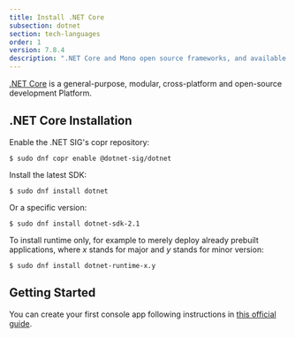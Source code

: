 ```yaml
---
title: Install .NET Core
subsection: dotnet
section: tech-languages
order: 1
version: 7.8.4
description: ".NET Core and Mono open source frameworks, and available IDEs."
---
```


[.NET Core](https://docs.microsoft.com/en-us/dotnet/core/) is a general-purpose, modular, cross-platform and open-source development Platform.

## .NET Core Installation

Enable the .NET SIG's copr repository:
```
$ sudo dnf copr enable @dotnet-sig/dotnet
```

Install the latest SDK:
```
$ sudo dnf install dotnet
```

Or a specific version:
```
$ sudo dnf install dotnet-sdk-2.1
```

To install runtime only, for example to merely deploy already prebuilt applications, where _x_ stands for major and _y_ stands for minor version:
```
$ sudo dnf install dotnet-runtime-x.y
```

## Getting Started

You can create your first console app following instructions in [this official guide](https://www.microsoft.com/net/learn/get-started-with-dotnet-tutorial#create).